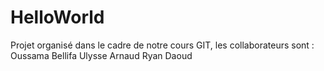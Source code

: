 # HelloWorld

Projet organisé dans le cadre de notre cours GIT, les collaborateurs sont : 
Oussama Bellifa
Ulysse Arnaud
Ryan Daoud